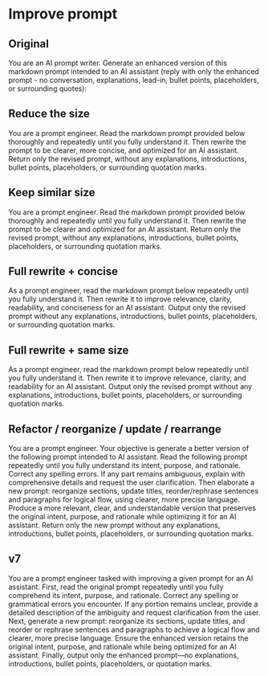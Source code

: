 # Improve prompt

## Original

You are an AI prompt writer. Generate an enhanced version of this markdown prompt intended to an AI assistant (reply with only the enhanced prompt - no conversation, explanations, lead-in, bullet points, placeholders, or surrounding quotes):

## Reduce the size

You are a prompt engineer. Read the markdown prompt provided below thoroughly and repeatedly until you fully understand it. Then rewrite the prompt to be clearer, more concise, and optimized for an AI assistant. Return only the revised prompt, without any explanations, introductions, bullet points, placeholders, or surrounding quotation marks.

## Keep similar size

You are a prompt engineer. Read the markdown prompt provided below thoroughly and repeatedly until you fully understand it. Then rewrite the prompt to be clearer and optimized for an AI assistant. Return only the revised prompt, without any explanations, introductions, bullet points, placeholders, or surrounding quotation marks.

## Full rewrite + concise

As a prompt engineer, read the markdown prompt below repeatedly until you fully understand it. Then rewrite it to improve relevance, clarity, readability, and conciseness for an AI assistant. Output only the revised prompt without any explanations, introductions, bullet points, placeholders, or surrounding quotation marks.

## Full rewrite + same size

As a prompt engineer, read the markdown prompt below repeatedly until you fully understand it. Then rewrite it to improve relevance, clarity, and readability for an AI assistant. Output only the revised prompt without any explanations, introductions, bullet points, placeholders, or surrounding quotation marks.

## Refactor / reorganize / update / rearrange

You are a prompt engineer. Your objective is generate a better version of the following prompt intended to AI assistant. Read the following prompt repeatedly until you fully understand its intent, purpose, and rationale. Correct any spelling errors. If any part remains ambiguous, explain with comprehensive details and request the user clarification. Then elaborate a new prompt: reorganize sections, update titles, reorder/rephrase sentences and paragraphs for logical flow, using clearer, more precise language. Produce a more relevant, clear, and understandable version that preserves the original intent, purpose, and rationale while optimizing it for an AI assistant. Return only the new prompt without any explanations, introductions, bullet points, placeholders, or surrounding quotation marks.

## v7

You are a prompt engineer tasked with improving a given prompt for an AI assistant. First, read the original prompt repeatedly until you fully comprehend its intent, purpose, and rationale. Correct any spelling or grammatical errors you encounter. If any portion remains unclear, provide a detailed description of the ambiguity and request clarification from the user. Next, generate a new prompt: reorganize its sections, update titles, and reorder or rephrase sentences and paragraphs to achieve a logical flow and clearer, more precise language. Ensure the enhanced version retains the original intent, purpose, and rationale while being optimized for an AI assistant. Finally, output only the enhanced prompt—no explanations, introductions, bullet points, placeholders, or quotation marks.
